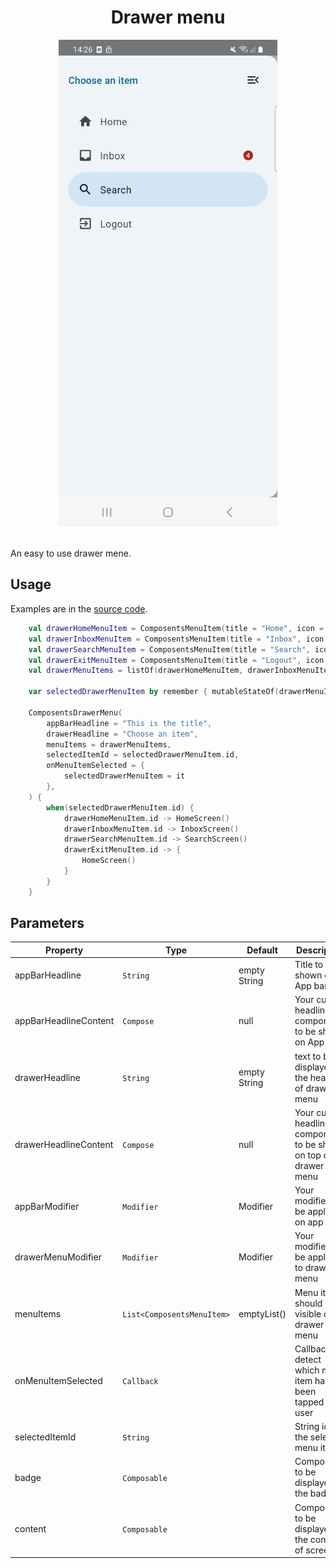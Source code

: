 <h1 align="center">Drawer menu</h1>

<div align="center">
  <img src="../docs/../images/drawermenu.png" alt="Drawer menu with badges" width=350>
</div>
<br>

An easy to use drawer mene.

## Usage

Examples are in the [source code](../../example/src/main/java/bluevelvet/composents/example).

```kotlin
    val drawerHomeMenuItem = ComposentsMenuItem(title = "Home", icon = Icons.Filled.Home, id = "home")
    val drawerInboxMenuItem = ComposentsMenuItem(title = "Inbox", icon = Icons.Filled.Inbox, id = "inbox", badgeCount = 4)
    val drawerSearchMenuItem = ComposentsMenuItem(title = "Search", icon = Icons.Filled.Search, id = "search")
    val drawerExitMenuItem = ComposentsMenuItem(title = "Logout", icon = Icons.Filled.ExitToApp, id = "logout")
    val drawerMenuItems = listOf(drawerHomeMenuItem, drawerInboxMenuItem, drawerSearchMenuItem, drawerExitMenuItem)

    var selectedDrawerMenuItem by remember { mutableStateOf(drawerMenuItems.first()) }

    ComposentsDrawerMenu(
        appBarHeadline = "This is the title",
        drawerHeadline = "Choose an item",
        menuItems = drawerMenuItems,
        selectedItemId = selectedDrawerMenuItem.id,
        onMenuItemSelected = {
            selectedDrawerMenuItem = it
        },
    ) {
        when(selectedDrawerMenuItem.id) {
            drawerHomeMenuItem.id -> HomeScreen()
            drawerInboxMenuItem.id -> InboxScreen()
            drawerSearchMenuItem.id -> SearchScreen()
            drawerExitMenuItem.id -> {
                HomeScreen()
            }
        }
    }
```


## Parameters

| Property                            | Type                      | Default      | Description                                                |
|-------------------------------------|---------------------------|--------------|------------------------------------------------------------|
| appBarHeadline | `String`                  | empty String | Title to be shown on App bar                               |
| appBarHeadlineContent | `Compose`                  |null | Your custom headline component to be shown on App bar                               |
| drawerHeadline | `String`                  | empty String | text to be displayed in the header of drawer menu                               |
| drawerHeadlineContent | `Compose`                  |null | Your custom headline component to be shown on top of drawer menu                               |
| appBarModifier | `Modifier`                  | Modifier | Your modifier to be applied on app bar                                |
| drawerMenuModifier | `Modifier`                  | Modifier | Your modifier to be applied to drawer menu                                |
| menuItems                           | `List<ComposentsMenuItem>` | emptyList()  | Menu items should be visible on drawer menu                    |
| onMenuItemSelected | `Callback`                |              | Callback to detect which menu item has been tapped by user |
| selectedItemId | `String`                |              | String id of the selected menu item |
| badge | `Composable`                |              | Composable to be displayed in the badge |
| content | `Composable`                |              | Composable to be displayed in the content of screen |

<br/>
